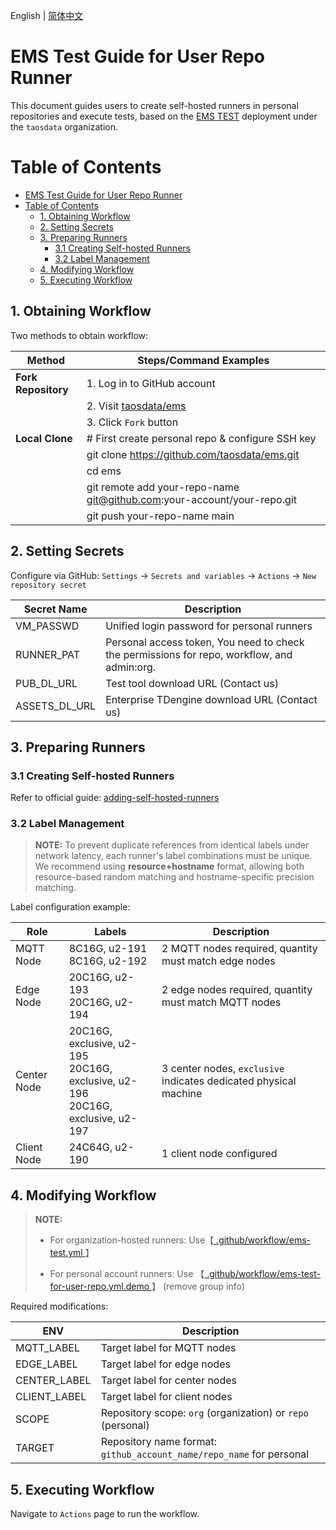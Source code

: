 
English | [简体中文](USER-REPO-TEST-GUIDE-CN.md)

# EMS Test Guide for User Repo Runner
This document guides users to create self-hosted runners in personal repositories and execute tests, based on the [EMS TEST](./README-CN.md) deployment under the `taosdata` organization.

# Table of Contents
- [EMS Test Guide for User Repo Runner](#ems-test-guide-for-user-repo-runner)
- [Table of Contents](#table-of-contents)
  - [1. Obtaining Workflow](#1-obtaining-workflow)
  - [2. Setting Secrets](#2-setting-secrets)
  - [3. Preparing Runners](#3-preparing-runners)
    - [3.1 Creating Self-hosted Runners](#31-creating-self-hosted-runners)
    - [3.2 Label Management](#32-label-management)
  - [4. Modifying Workflow](#4-modifying-workflow)
  - [5. Executing Workflow](#5-executing-workflow)

## 1. Obtaining Workflow

Two methods to obtain workflow:

| Method              | Steps/Command Examples                                      |
|---------------------|------------------------------------------------------------|
| **Fork Repository** | 1. Log in to GitHub account                                |
|                     | 2. Visit [taosdata/ems](https://github.com/taosdata/ems)   |
|                     | 3. Click `Fork` button                                     |
| **Local Clone**     | # First create personal repo & configure SSH key          |
|                     | git clone https://github.com/taosdata/ems.git              |
|                     | cd ems                                                     |
|                     | git remote add your-repo-name git@github.com:your-account/your-repo.git |
|                     | git push your-repo-name main                               |

## 2. Setting Secrets
Configure via GitHub: `Settings` → `Secrets and variables` → `Actions` → `New repository secret`

| Secret Name   | Description                                  |
|---------------|----------------------------------------------|
| VM_PASSWD     | Unified login password for personal runners  |
| RUNNER_PAT    | Personal access token, You need to check the permissions for repo, workflow, and admin:org.                        |
| PUB_DL_URL    | Test tool download URL (Contact us)          |
| ASSETS_DL_URL | Enterprise TDengine download URL (Contact us)|

## 3. Preparing Runners

### 3.1 Creating Self-hosted Runners
Refer to official guide: [adding-self-hosted-runners](https://docs.github.com/en/actions/hosting-your-own-runners/managing-self-hosted-runners/adding-self-hosted-runners)

### 3.2 Label Management

> **NOTE:**
> To prevent duplicate references from identical labels under network latency, each runner's label combinations must be unique. We recommend using <b>resource+hostname</b> format, allowing both resource-based random matching and hostname-specific precision matching.

Label configuration example:

| Role          | Labels                                  | Description                                                                 |
|---------------|-----------------------------------------|-----------------------------------------------------------------------------|
| MQTT Node     | 8C16G, u2-191<br>8C16G, u2-192          | 2 MQTT nodes required, quantity must match edge nodes                      |
| Edge Node     | 20C16G, u2-193<br>20C16G, u2-194        | 2 edge nodes required, quantity must match MQTT nodes                      |
| Center Node   | 20C16G, exclusive, u2-195<br>20C16G, exclusive, u2-196<br>20C16G, exclusive, u2-197 | 3 center nodes, `exclusive` indicates dedicated physical machine |
| Client Node   | 24C64G, u2-190                          | 1 client node configured                                                 |

## 4. Modifying Workflow

> **NOTE:**
> - For organization-hosted runners: Use【[ .github/workflow/ems-test.yml ](.github/workflows/ems-test.yml)】
>
> - For personal account runners: Use 【[ .github/workflow/ems-test-for-user-repo.yml.demo ](.github/workflows/ems-test-for-user-repo.yml.demo)】 (remove group info)

Required modifications:

| ENV           | Description                                                       |
|---------------|-------------------------------------------------------------------|
| MQTT_LABEL    | Target label for MQTT nodes                                       |
| EDGE_LABEL    | Target label for edge nodes                                       |
| CENTER_LABEL  | Target label for center nodes                                     |
| CLIENT_LABEL  | Target label for client nodes                                     |
| SCOPE         | Repository scope: `org` (organization) or `repo` (personal)       |
| TARGET        | Repository name format: `github_account_name/repo_name` for personal |

## 5. Executing Workflow
Navigate to `Actions` page to run the workflow.
